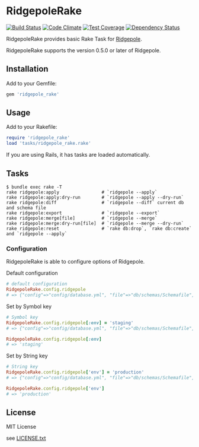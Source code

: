 # RidgepoleRake

[![Build Status](https://travis-ci.org/nalabjp/ridgepole_rake.svg?branch=master)](https://travis-ci.org/nalabjp/ridgepole_rake)
[![Code Climate](https://codeclimate.com/github/nalabjp/ridgepole_rake/badges/gpa.svg)](https://codeclimate.com/github/nalabjp/ridgepole_rake)
[![Test Coverage](https://codeclimate.com/github/nalabjp/ridgepole_rake/badges/coverage.svg)](https://codeclimate.com/github/nalabjp/ridgepole_rake/coverage)
[![Dependency Status](https://gemnasium.com/nalabjp/ridgepole_rake.svg)](https://gemnasium.com/nalabjp/ridgepole_rake)

RidgepoleRake provides basic Rake Task for [Ridgepole](https://github.com/winebarrel/ridgepole).

RidgepoleRake supports the version 0.5.0 or later of Ridgepole.

## Installation

Add to your Gemfile:

```ruby
gem 'ridgepole_rake'
```

## Usage

Add to your Rakefile:

```ruby
require 'ridgepole_rake'
load 'tasks/ridgepole_rake.rake'
```

If you are using Rails, it has tasks are loaded automatically.

## Tasks

    $ bundle exec rake -T
    rake ridgepole:apply                # `ridgepole --apply`
    rake ridgepole:apply:dry-run        # `ridgepole --apply --dry-run`
    rake ridgepole:diff                 # `ridgepole --diff` current db and schema file
    rake ridgepole:export               # `ridgepole --export`
    rake ridgepole:merge[file]          # `ridgepole --merge`
    rake ridgepole:merge:dry-run[file]  # `ridgepole --merge --dry-run`
    rake ridgepole:reset                # `rake db:drop`, `rake db:create` and `ridgepole --apply`

### Configuration

RidgepoleRake is able to configure options of Ridgepole.

Default configuration
```ruby
# default configuration
RidgepoleRake.config.ridgepole
# => {"config"=>"config/database.yml", "file"=>"db/schemas/Schemafile", "output"=>"db/schemas.dump/Schemafile", "env"=>"development"} 
```

Set by Symbol key
```ruby
# Symbol key
RidgepoleRake.config.ridgepole[:env] = 'staging'
# => {"config"=>"config/database.yml", "file"=>"db/schemas/Schemafile", "output"=>"db/schemas.dump/Schemafile", "env"=>"staging"} 

RidgepoleRake.config.ridgepole[:env]
# => 'staging'
```

Set by String key
```ruby
# String key
RidgepoleRake.config.ridgepole['env'] = 'production'
# => {"config"=>"config/database.yml", "file"=>"db/schemas/Schemafile", "output"=>"db/schemas.dump/Schemafile", "env"=>"production"} 

RidgepoleRake.config.ridgepole['env']
# => 'production'
```


## License

MIT License

see [LICENSE.txt](https://github.com/nalabjp/ridgepole_rake/blob/master/LICENSE.txt)
